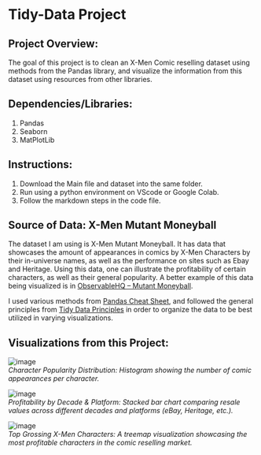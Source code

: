 # Tidy-Data Project

## Project Overview: 

The goal of this project is to clean an X-Men Comic reselling dataset using methods from the Pandas library, and visualize the information from this dataset using resources from other libraries. 

## Dependencies/Libraries:
  1. Pandas
  2. Seaborn
  3. MatPlotLib

## Instructions: 

1. Download the Main file and dataset into the same folder.
2. Run using a python environment on VScode or Google Colab.
3. Follow the markdown steps in the code file.

## Source of Data: X-Men Mutant Moneyball

The dataset I am using is X-Men Mutant Moneyball. It has data that showcases the amount of appearances in comics by X-Men Characters by their in-universe names, as well as the performance on sites such as Ebay and Heritage. Using this data, one can illustrate the profitability of certain characters, as well as their general popularity. A better example of this data being visualized is in [ObservableHQ – Mutant Moneyball](https://observablehq.com/@deepalikank/mutant-moneyball).

I used various methods from [Pandas Cheat Sheet](https://pandas.pydata.org/Pandas_Cheat_Sheet.pdf), and followed the general principles from [Tidy Data Principles](https://vita.had.co.nz/papers/tidy-data.pdf) in order to organize the data to be best utilized in varying visualizations.

## Visualizations from this Project:

![image](https://github.com/user-attachments/assets/e0a824df-6af2-44a8-8fb1-eb6eabb3c8fb)  
*Character Popularity Distribution: Histogram showing the number of comic appearances per character.*

![image](https://github.com/user-attachments/assets/ec0fab88-9c27-4a63-a8c9-6fa087ab10aa)  
*Profitability by Decade & Platform: Stacked bar chart comparing resale values across different decades and platforms (eBay, Heritage, etc.).*

![image](https://github.com/user-attachments/assets/20971150-8af4-4fdf-b260-3c9bd8af0115)  
*Top Grossing X-Men Characters: A treemap visualization showcasing the most profitable characters in the comic reselling market.*





